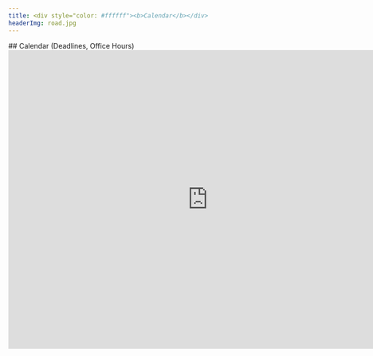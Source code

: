 ```yaml
---
title: <div style="color: #ffffff"><b>Calendar</b></div>
headerImg: road.jpg
---
```


<!--
## Clicker Groups

- [Groups](/static/raw/seating.txt)
- [Seating Chart](/static/img/seating-WLH-2005.pdf)
--!>


## Calendar (Deadlines, Office Hours)


<iframe src="https://calendar.google.com/calendar/embed?src=eng.ucsd.edu_e2991iajgiuthctisdftq7lg38%40group.calendar.google.com&ctz=America%2FLos_Angeles" style="border: 0" width="800" height="600" frameborder="0" scrolling="no"></iframe>
